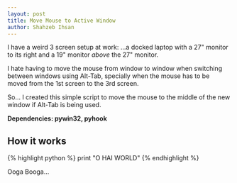 ```yaml
---
layout: post
title: Move Mouse to Active Window
author: Shahzeb Ihsan
---
```


I have a weird 3 screen setup at work:
...a docked laptop with a 27" monitor to its right and a 19" monitor *above* the 27" monitor.
 
I hate having to move the mouse from window to window when switching between windows using Alt-Tab, specially when the mouse has to be moved from the 1st screen to the 3rd screen.
 
So... I created this simple script to move the mouse to the middle of the new window if Alt-Tab is being used.
 
**Dependencies: pywin32, pyhook**

## How it works

{% highlight python %}
print "O HAI WORLD"
{% endhighlight %}

Ooga Booga...

